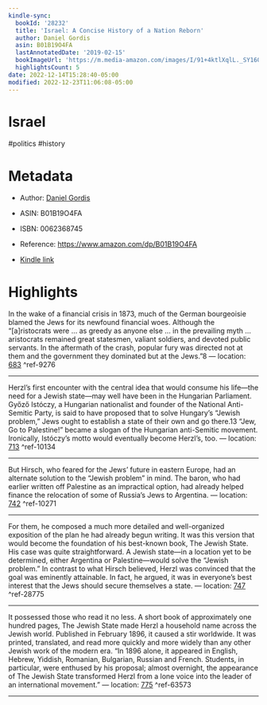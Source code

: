 ```yaml
---
kindle-sync:
  bookId: '28232'
  title: 'Israel: A Concise History of a Nation Reborn'
  author: Daniel Gordis
  asin: B01B19O4FA
  lastAnnotatedDate: '2019-02-15'
  bookImageUrl: 'https://m.media-amazon.com/images/I/91+4ktlXqlL._SY160.jpg'
  highlightsCount: 5
date: 2022-12-14T15:28:40-05:00
modified: 2022-12-23T11:06:08-05:00
---
```

# Israel

#politics #history

# Metadata

* Author: [Daniel Gordis](https://www.amazon.com/Daniel-Gordis/e/B000APBB2Q/ref=dp_byline_cont_ebooks_1)

* ASIN: B01B19O4FA

* ISBN: 0062368745

* Reference: <https://www.amazon.com/dp/B01B19O4FA>

* [Kindle link](kindle://book?action=open&asin=B01B19O4FA)

# Highlights

In the wake of a financial crisis in 1873, much of the German bourgeoisie blamed the Jews for its newfound financial woes. Although the “[a]ristocrats were … as greedy as anyone else … in the prevailing myth … aristocrats remained great statesmen, valiant soldiers, and devoted public servants. In the aftermath of the crash, popular fury was directed not at them and the government they dominated but at the Jews.”8 — location: [683](kindle://book?action=open&asin=B01B19O4FA&location=683) ^ref-9276

---

Herzl’s first encounter with the central idea that would consume his life—the need for a Jewish state—may well have been in the Hungarian Parliament. Győző Istóczy, a Hungarian nationalist and founder of the National Anti-Semitic Party, is said to have proposed that to solve Hungary’s “Jewish problem,” Jews ought to establish a state of their own and go there.13 “Jew, Go to Palestine!” became a slogan of the Hungarian anti-Semitic movement. Ironically, Istóczy’s motto would eventually become Herzl’s, too. — location: [713](kindle://book?action=open&asin=B01B19O4FA&location=713) ^ref-10134

---

But Hirsch, who feared for the Jews’ future in eastern Europe, had an alternate solution to the “Jewish problem” in mind. The baron, who had earlier written off Palestine as an impractical option, had already helped finance the relocation of some of Russia’s Jews to Argentina. — location: [742](kindle://book?action=open&asin=B01B19O4FA&location=742) ^ref-10271

---

For them, he composed a much more detailed and well-organized exposition of the plan he had already begun writing. It was this version that would become the foundation of his best-known book, The Jewish State. His case was quite straightforward. A Jewish state—in a location yet to be determined, either Argentina or Palestine—would solve the “Jewish problem.” In contrast to what Hirsch believed, Herzl was convinced that the goal was eminently attainable. In fact, he argued, it was in everyone’s best interest that the Jews should secure themselves a state. — location: [747](kindle://book?action=open&asin=B01B19O4FA&location=747) ^ref-28775

---

It possessed those who read it no less. A short book of approximately one hundred pages, The Jewish State made Herzl a household name across the Jewish world. Published in February 1896, it caused a stir worldwide. It was printed, translated, and read more quickly and more widely than any other Jewish work of the modern era. “In 1896 alone, it appeared in English, Hebrew, Yiddish, Romanian, Bulgarian, Russian and French. Students, in particular, were enthused by his proposal; almost overnight, the appearance of The Jewish State transformed Herzl from a lone voice into the leader of an international movement.” — location: [775](kindle://book?action=open&asin=B01B19O4FA&location=775) ^ref-63573

---
